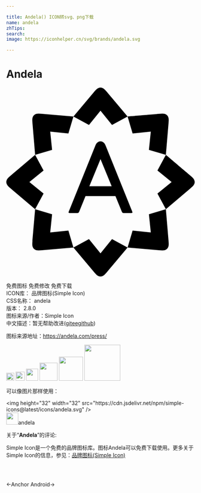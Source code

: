 ```yaml
---

title: Andela() ICON转svg、png下载
name: andela
zhTips: 
search: 
image: https://iconhelper.cn/svg/brands/andela.svg

---
```


# Andela  <small style="font-size: 60%;font-weight: 100"></small>

<div id="svg" class="svg-wrap">
<svg role="img" viewBox="0 0 24 24" xmlns="http://www.w3.org/2000/svg"><title>Andela icon</title><path d="M18.166 7.911l.24-2.315-2.316.238-.64-2.16c0-.001 3.664-.308 4.04-.341.37-.03.727-.071.992.18v-.001a.106.106 0 01.003.003l.003.003c.25.266.208.623.178.991l-.339 4.042zM5.834 16.09l-.238 2.315 2.315-.238.64 2.16-4.04.34c-.37.03-.728.072-.993-.179l-.003-.002-.004-.003h.001c-.25-.265-.208-.623-.177-.993.03-.376.338-4.04.338-4.04zm13.418-2.62L21.058 12l-1.806-1.468 1.075-1.981s2.808 2.374 3.098 2.616c.281.241.564.464.574.829H24V12a.01.01 0 000 .004c-.01.365-.294.588-.576.827l-3.097 2.618zM4.749 10.532L2.943 12l1.806 1.468-1.076 1.981-3.096-2.617c-.283-.24-.566-.464-.576-.829V12L0 11.995h.001c.01-.364.293-.587.576-.827L3.673 8.55zm11.34 7.634l2.316.24-.239-2.316 2.161-.64.34 4.04c.03.37.071.727-.18.992h.001a.012.012 0 00-.003.003l-.003.003c-.265.25-.623.208-.991.178l-4.042-.34zM7.911 5.834l-2.315-.238.239 2.315-2.162.64-.338-4.04c-.031-.37-.073-.728.178-.993 0-.002.002-.003.002-.003l.003-.004.001.001c.265-.25.622-.208.993-.178l4.04.339zm2.62 13.418L12 21.058l1.468-1.806 1.981 1.075-2.616 3.098c-.241.281-.464.564-.829.574V24H12h-.004c-.365-.01-.588-.294-.827-.575L8.55 20.327zm2.937-14.503L12 2.943 10.532 4.75l-1.98-1.076L11.167.577c.24-.284.464-.566.829-.576h.008c.364.01.587.292.827.576l2.617 3.096zm-1.466 7.785H10.58L12 9.09v.003-.003l.002.003v-.003l1.42 3.445zm3.967 3.04l-3.302-8.17c-.073-.213-.263-.575-.668-.575-.404 0-.593.362-.667.575l-3.3 8.17c0 .005-.127.277-.102.312.025.035.067.053.121.053h1.013c.1 0 .169-.052.218-.167l.81-1.986h3.811l.816 1.986c.048.115.117.167.218.167h1.013c.053 0 .096-.018.12-.053.026-.035-.101-.307-.101-.311Z"/></svg>
</div>
<detail full-name='andela'></detail>

<div class="detail-page">
<p>
<span><span class="badge-success badge">免费图标</span> <span class="badge-success badge">免费修改</span>  <span class="badge-success badge">免费下载</span> </span>
<br/>
<span>
ICON库：
<span class="badge-secondary badge">品牌图标(Simple Icon)</span> 
</span>
<br/>
<span>
CSS名称：
<span class="badge-secondary badge">andela</span> 
</span>

<br/>
<span>
版本：
<span class="badge-secondary badge">2.8.0</span> 
</span>
<br/>
<span>图标来源/作者：<span class="badge-light badge">Simple Icon</span></span> 
<br/>
<span class="zh-detail">中文描述：暂无<span class="help-link"><span>帮助改进</span>(<a href="https://gitee.com/liuwave/icon-helper/edit/master/json/brands/andela.json" target="_blank" rel="noopener noreferrer">gitee</a><a href="https://github.com/liuwave/icon-helper/edit/master/json/brands/andela.json" target="_blank" rel="noopener noreferrer">github</a></span>)</span><br/>
</p>
</div><div class="description description alert alert-light"><p>图标来源地址：<a href="https://andela.com/press/" target="_blank" rel="noopener noreferrer">https://andela.com/press/</a></p></div>
<div class="alert alert-dark">
<img height="21" width="21" src="https://cdn.jsdelivr.net/npm/simple-icons@latest/icons/andela.svg" />
<img height="24" width="24" src="https://cdn.jsdelivr.net/npm/simple-icons@latest/icons/andela.svg" />
<img height="32" width="32" src="https://cdn.jsdelivr.net/npm/simple-icons@latest/icons/andela.svg" />
<img height="48" width="48" src="https://cdn.jsdelivr.net/npm/simple-icons@latest/icons/andela.svg" />
<img height="64" width="64" src="https://cdn.jsdelivr.net/npm/simple-icons@latest/icons/andela.svg" />
<img height="96" width="96" src="https://cdn.jsdelivr.net/npm/simple-icons@latest/icons/andela.svg" />

</div>
<div>
  <p>可以像图片那样使用：    
  </p>
  <div class="alert alert-primary" style="font-size: 14px">
    &lt;img height="32" width="32" src="https://cdn.jsdelivr.net/npm/simple-icons@latest/icons/andela.svg" /&gt;
    <copy-btn content='<img height="32" width="32" src="https://cdn.jsdelivr.net/npm/simple-icons@latest/icons/andela.svg" />'></copy-btn>
  </div>
  <div class="alert alert-secondary">
    <img height="32" width="32" src="https://cdn.jsdelivr.net/npm/simple-icons@latest/icons/andela.svg" />andela
    <copy-btn content="andela" btn-title="复制图标名称"></copy-btn>
  </div>
</div>
<div class="icon-detail__container">
<p>关于“<b>Andela</b>”的评论:</p>
</div>
<Vssue title="关于“Andela”的评论" />
<div><p>Simple Icon是一个免费的品牌图标库。图标Andela可以免费下载使用。更多关于  Simple Icon的信息，参见：<a target="_blank" href="https://iconhelper.cn/brands.html">品牌图标(Simple Icon)</a>
</p></div>


<div style="padding:2rem 0 " class="page-nav"><p class="inner"><span class="prev">←<router-link to="/icon/anchor.html">Anchor</router-link></span> <span class="next"><router-link to="/icon/android.html">Android</router-link>→</span></p></div>
